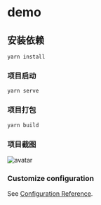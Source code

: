 <!--
 * @Descripttion: no
 * @version: 1.0.0
 * @Author: fugang
 * @Date: 2021-11-18 15:14:15
 * @LastEditors: fugang
 * @LastEditTime: 2021-11-23 09:15:31
-->
# demo

## 安装依赖
```
yarn install
```

### 项目启动
```
yarn serve
```

### 项目打包
```
yarn build
```

### 项目截图

![avatar](/videochat/src/assets/videoscreenshot.png)


### Customize configuration
See [Configuration Reference](https://cli.vuejs.org/config/).
